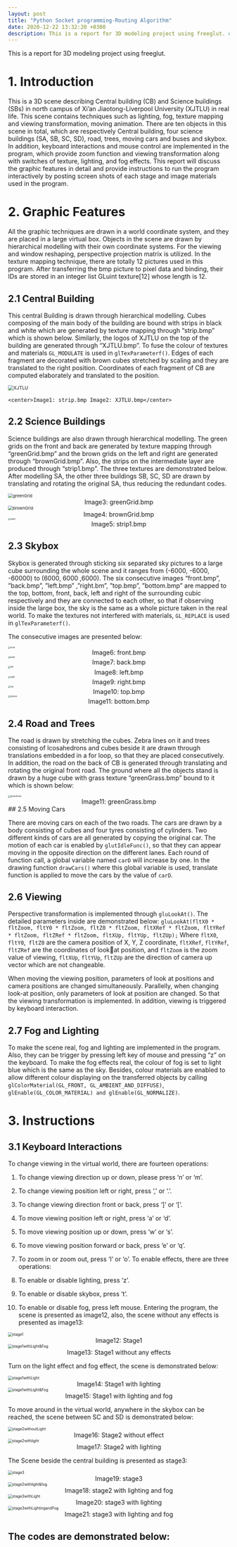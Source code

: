 ```yaml
---
layout: post
title: "Python Socket programming-Routing Algorithm"
date: 2020-12-22 13:32:20 +0300
description: This is a report for 3D modeling project using freeglut. # Add post description (optional)
---
```

This is a report for 3D modeling project using freeglut.

# 1. Introduction
This is a 3D scene describing Central building (CB) and Science buildings (SBs) in north campus of Xi’an
Jiaotong-Liverpool University (XJTLU) in real life. This scene contains techniques such as lighting, fog, texture 
mapping and viewing transformation, moving animation. There are ten objects in this scene in total, which 
are respectively Central building, four science buildings (SA, SB, SC, SD), road, trees, moving cars and buses 
and skybox. In addition, keyboard interactions and mouse control are implemented in the program, which 
provide zoom function and viewing transformation along with switches of texture, lighting, and fog effects. 
This report will discuss the graphic features in detail and provide instructions to run the program interactively 
by posting screen shots of each stage and image materials used in the program.

# 2. Graphic Features
All the graphic techniques are drawn in a world coordinate system, and they are placed in a large virtual 
box. Objects in the scene are drawn by hierarchical modelling with their own coordinate systems. For the 
viewing and window reshaping, perspective projection matrix is utilized. In the texture mapping technique, 
there are totally 12 pictures used in this program. After transferring the bmp picture to pixel data and 
binding, their IDs are stored in an integer list GLuint texture[12] whose length is 12.

## 2.1 Central Building 
This central Building is drawn through hierarchical modelling. Cubes composing of the main body of the building are bound with strips in black and white which are generated by texture mapping through “strip.bmp”
which is shown below. Similarly, the logos of XJTLU on the top of the building are generated through “XJTLU.bmp”. To fuse the colour of textures and materials `GL_MODULATE` is used in `glTexParameterf()`. Edges 
of each fragment are decorated with brown cubes stretched by scaling and they are translated to the right 
position. Coordinates of each fragment of CB are computed elaborately and translated to the position.

<img src="D:\zwh52\coursework\sem5\CSE209\AS3\XJTLU.png" alt="XJTLU" style="zoom:75%;" />

    <center>Image1: strip.bmp Image2: XJTLU.bmp</center>

## 2.2 Science Buildings 
Science buildings are also drawn through hierarchical modelling. The green grids on the front and back are generated by texture mapping through “greenGrid.bmp” and the brown grids on the left and right are generated through “brownGrid.bmp”. Also, the strips on the intermediate layer are produced through “strip1.bmp”. The three textures are demonstrated below. After modelling SA, the other three buildings SB, SC, SD are drawn by translating and rotating the original SA, thus reducing the redundant codes.

<img src="D:\zwh52\coursework\sem5\CSE209\AS3\greenGrid.bmp" alt="greenGrid" style="zoom:67%;" />

<center>Image3: greenGrid.bmp </center>

<img src="D:\zwh52\coursework\sem5\CSE209\AS3\AS3\brownGrid.bmp" alt="brownGrid" style="zoom:67%;" />

<center>Image4: brownGrid.bmp</center>

<img src="D:\zwh52\coursework\sem5\CSE209\AS3\AS3\strip1.bmp" alt="strip1" style="zoom:33%;" />

<center> Image5: strip1.bmp</center>

## 2.3 Skybox 

Skybox is generated through sticking six separated sky pictures to a large cube surrounding the whole scene and it ranges from (-6000, -6000, -60000) to (6000, 6000 ,6000). The six consecutive images “front.bmp”, ”back.bmp”, ”left.bmp” ,”right.bm”, ”top.bmp”, ”bottom.bmp” are mapped to the top, bottom, front, back, left and right of the surrounding cubic respectively and they are connected to each other, so that if observing inside the large box, the sky is the same as a whole picture taken in the real world. To make the 
textures not interfered with materials, `GL_REPLACE` is used in `glTexParameterf()`.

The consecutive images are presented below:

<img src="D:\zwh52\coursework\sem5\CSE209\AS3\AS3\front.bmp" alt="front" style="zoom:33%;" />

<center> Image6: front.bmp</center>

<img src="D:\zwh52\coursework\sem5\CPT205\as3\back.bmp" alt="back" style="zoom:33%;" />

<center> Image7: back.bmp </center>

<img src="D:\zwh52\coursework\sem5\CPT205\as3\left.bmp" alt="left" style="zoom:33%;" />

<center>Image8: left.bmp</center>

<img src="D:\zwh52\coursework\sem5\CPT205\as3\right.bmp" alt="right" style="zoom:33%;" />

<center> Image9: right.bmp</center>

<img src="D:\zwh52\coursework\sem5\CPT205\as3\top.bmp" alt="top" style="zoom:33%;" />

<center> Image10: top.bmp</center>

<img src="D:\zwh52\coursework\sem5\CPT205\as3\bottom.bmp" alt="bottom" style="zoom:33%;" />

<center> Image11: bottom.bmp</center>

## 2.4 Road and Trees
The road is drawn by stretching the cubes. Zebra lines on it and trees consisting of Icosahedrons and cubes beside it are drawn through translations embedded in a for loop, so that they are placed consecutively. In addition, the road on the back of CB is generated through translating and rotating the original front road. The ground where all the objects stand is drawn by a huge cube with grass texture “greenGrass.bmp” bound to 
it which is shown below:

<img src="D:\zwh52\coursework\sem5\CPT205\as3\greenGrass.bmp" alt="greenGrass" style="zoom:33%;" />

<center> Image11: greenGrass.bmp</center>
## 2.5 Moving Cars 

There are moving cars on each of the two roads. The cars are drawn by a body consisting of cubes and four tyres consisting of cylinders. Two different kinds of cars are all generated by copying the original car. The 
motion of each car is enabled by `glutIdleFunc()`, so that they can appear moving in the opposite direction on the different lanes. Each round of function call, a global variable named `carD` will increase by one. In the 
drawing function `drawCars()` where this global variable is used, translate function is applied to move the cars by the value of `carD`. 

## 2.6 Viewing 
Perspective transformation is implemented through `gluLookAt()`. The detailed parameters inside are 
demonstrated below:
`gluLookAt(fltX0 * fltZoom, fltY0 * fltZoom, fltZ0 * fltZoom, fltXRef * fltZoom, fltYRef * fltZoom, fltZRef * fltZoom, fltXUp,
fltYUp, fltZUp);`
Where `fltX0`, `fltY0`,` fltZ0` are the camera position of X, Y, Z coordinate, `fltXRef`, `fltYRef`, `fltZRef` are the coordinates of look￾at position, and `fltZoom` is the zoom value of viewing, `fltXUp`, `fltYUp`, `fltZUp` are the direction of camera up vector which 
are not changeable. 

When moving the viewing position, parameters of look at positions and camera positions are changed simultaneously. Parallelly, when changing look-at position, only parameters of look at position are changed. So that the viewing transformation is implemented. In addition, viewing is triggered by keyboard interaction.

## 2.7 Fog and Lighting 

To make the scene real, fog and lighting are implemented in the program. Also, they can be trigger by pressing left key of mouse and pressing “z” on the keyboard. To make the fog effects real, the colour of fog is set to 
light blue which is the same as the sky. Besides, colour materials are enabled to allow different colour displaying on the transferred objects by calling `glColorMaterial(GL_FRONT, GL_AMBIENT_AND_DIFFUSE)`, 
`glEnable(GL_COLOR_MATERIAL) and glEnable(GL_NORMALIZE)`.

# 3. Instructions 
## 3.1 Keyboard Interactions

 To change viewing in the virtual world, there are fourteen operations:

1. To change viewing direction up or down, please press ‘n’ or ‘m’.

2. To change viewing position left or right, press ‘,’ or ‘.’.

3. To change viewing direction front or back, press ‘]’ or ‘[‘.

4. To move viewing position left or right, press ‘a’ or ‘d’. 

5. To move viewing position up or down, press ‘w’ or ‘s’.

6. To move viewing position forward or back, press ‘e’ or ‘q’.

7. To zoom in or zoom out, press ‘I’ or ‘o’. To enable effects, there are three operations:

8. To enable or disable lighting, press ‘z’.

9. To enable or disable skybox, press ‘t’.

10. To enable or disable fog, press left mouse.
  Entering the program, the scene is presented as image12, also, the scene without any effects is presented as image13:

  <img src="D:\zwh52\coursework\sem5\CSE209\AS3\stage1.png" alt="stage1" style="zoom:60%;" />

   <center>Image12: Stage1</center>

  <img src="D:\zwh52\coursework\sem5\CSE209\AS3\stage1withLight&Fog.png" alt="stage1withLight&Fog" style="zoom:60%;" />

  <center> Image13: Stage1 without any effects</center>

  Turn on the light effect and fog effect, the scene is demonstrated below:

  <img src="D:\zwh52\coursework\sem5\CSE209\AS3\stage1withLight.png" alt="stage1withLight" style="zoom:60%;" />

  <center> Image14: Stage1 with lighting</center>

  <img src="D:\zwh52\coursework\sem5\CSE209\AS3\stage1withLight&Fog.png" alt="stage1withLight&Fog" style="zoom:60%;" />

  <center> Image15: Stage1 with lighting and fog</center>

  To move around in the virtual world, anywhere in the skybox can be reached, the scene between SC and SD 
  is demonstrated below:

  <img src="D:\zwh52\coursework\sem5\CSE209\AS3\stage2withoutLight.png" alt="stage2withoutLight" style="zoom:60%;" />

  <center>Image16: Stage2 without effect</center>

  <img src="D:\zwh52\coursework\sem5\CSE209\AS3\stage2withlight.png" alt="stage2withlight" style="zoom:60%;" />

  <center> Image17: Stage2 with lighting</center>

  The Scene beside the central building is presented as stage3:

  <img src="D:\zwh52\coursework\sem5\CSE209\AS3\stage3.png" alt="stage3" style="zoom:60%;" />

  <center>Image19: stage3</center>

  <img src="D:\zwh52\coursework\sem5\CSE209\AS3\stage2withlight&fog.png" alt="stage2withlight&fog" style="zoom:60%;" />

  <center>Image18: stage2 with lighting and fog</center>

  <img src="D:\zwh52\coursework\sem5\CSE209\AS3\stage3withLight.png" alt="stage3withLight" style="zoom:60%;" />

  <center>Image20: stage3 with lighting</center>

  <img src="D:\zwh52\coursework\sem5\CSE209\AS3\stage3withLightingandFog.png" alt="stage3withLightingandFog" style="zoom:60%;" />

  <center> Image21: stage3 with lighting and fog</center>

## The codes are demonstrated below:

